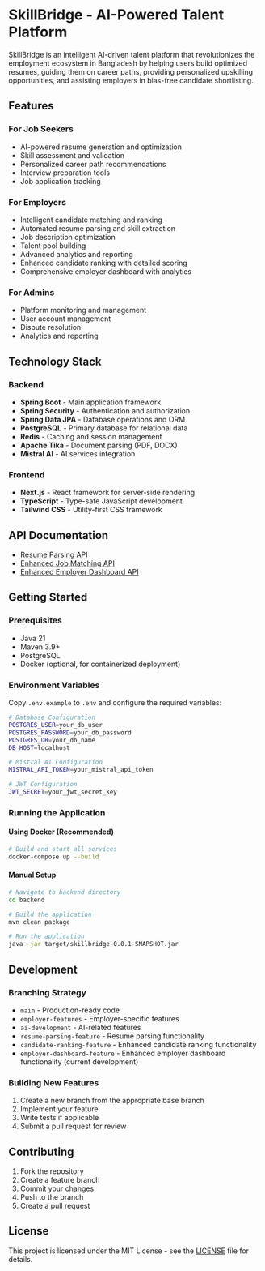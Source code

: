 # SkillBridge - AI-Powered Talent Platform

SkillBridge is an intelligent AI-driven talent platform that revolutionizes the employment ecosystem in Bangladesh by helping users build optimized resumes, guiding them on career paths, providing personalized upskilling opportunities, and assisting employers in bias-free candidate shortlisting.

## Features

### For Job Seekers
- AI-powered resume generation and optimization
- Skill assessment and validation
- Personalized career path recommendations
- Interview preparation tools
- Job application tracking

### For Employers
- Intelligent candidate matching and ranking
- Automated resume parsing and skill extraction
- Job description optimization
- Talent pool building
- Advanced analytics and reporting
- Enhanced candidate ranking with detailed scoring
- Comprehensive employer dashboard with analytics

### For Admins
- Platform monitoring and management
- User account management
- Dispute resolution
- Analytics and reporting

## Technology Stack

### Backend
- **Spring Boot** - Main application framework
- **Spring Security** - Authentication and authorization
- **Spring Data JPA** - Database operations and ORM
- **PostgreSQL** - Primary database for relational data
- **Redis** - Caching and session management
- **Apache Tika** - Document parsing (PDF, DOCX)
- **Mistral AI** - AI services integration

### Frontend
- **Next.js** - React framework for server-side rendering
- **TypeScript** - Type-safe JavaScript development
- **Tailwind CSS** - Utility-first CSS framework

## API Documentation

- [Resume Parsing API](backend/src/main/resources/docs/resume-parsing-api.md)
- [Enhanced Job Matching API](backend/src/main/resources/docs/enhanced-job-matching-api.md)
- [Enhanced Employer Dashboard API](backend/src/main/resources/docs/enhanced-employer-dashboard-api.md)

## Getting Started

### Prerequisites
- Java 21
- Maven 3.9+
- PostgreSQL
- Docker (optional, for containerized deployment)

### Environment Variables
Copy `.env.example` to `.env` and configure the required variables:

```bash
# Database Configuration
POSTGRES_USER=your_db_user
POSTGRES_PASSWORD=your_db_password
POSTGRES_DB=your_db_name
DB_HOST=localhost

# Mistral AI Configuration
MISTRAL_API_TOKEN=your_mistral_api_token

# JWT Configuration
JWT_SECRET=your_jwt_secret_key
```

### Running the Application

#### Using Docker (Recommended)
```bash
# Build and start all services
docker-compose up --build
```

#### Manual Setup
```bash
# Navigate to backend directory
cd backend

# Build the application
mvn clean package

# Run the application
java -jar target/skillbridge-0.0.1-SNAPSHOT.jar
```

## Development

### Branching Strategy
- `main` - Production-ready code
- `employer-features` - Employer-specific features
- `ai-development` - AI-related features
- `resume-parsing-feature` - Resume parsing functionality
- `candidate-ranking-feature` - Enhanced candidate ranking functionality
- `employer-dashboard-feature` - Enhanced employer dashboard functionality (current development)

### Building New Features
1. Create a new branch from the appropriate base branch
2. Implement your feature
3. Write tests if applicable
4. Submit a pull request for review

## Contributing
1. Fork the repository
2. Create a feature branch
3. Commit your changes
4. Push to the branch
5. Create a pull request

## License
This project is licensed under the MIT License - see the [LICENSE](LICENSE) file for details.